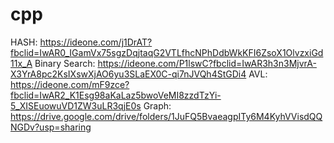 # cpp
HASH:     https://ideone.com/j1DrAT?fbclid=IwAR0_IGamVx75sgzDqjtaqG2VTLfhcNPhDdbWkKFI6ZsoX1OlvzxiGd11x_A
Binary Search:    https://ideone.com/P1lswC?fbclid=IwAR3h3n3MjvrA-X3YrA8pc2KsIXswXjAO6yu3SLaEX0C-qi7nJVQh4StGDi4
AVL:              https://ideone.com/mF9zce?fbclid=IwAR2_K1Esg98aKaLaz5bwoVeMI8zzdTzYi-5_XISEuowuVD1ZW3uLR3qjE0s
Graph:      https://drive.google.com/drive/folders/1JuFQ5BvaeagpITy6M4KyhVVisdQQNGDv?usp=sharing
